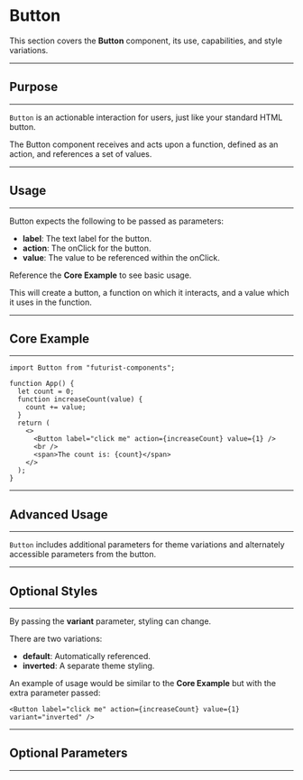 # Button
This section covers the **Button** component, its use, capabilities, and style variations.

***
## Purpose
***
```Button``` is an actionable interaction for users, just like your standard HTML button.

The Button component receives and acts upon a function, defined as an action, and references a set of values.

***
## Usage
***
Button expects the following to be passed as parameters:

* **label**: The text label for the button.
* **action**: The onClick for the button.
* **value**: The value to be referenced within the onClick.

Reference the **Core Example** to see basic usage.

This will create a button, a function on which it interacts, and a value which it uses in the function.

***
## Core Example
***
```
import Button from "futurist-components";

function App() {
  let count = 0;
  function increaseCount(value) {
    count += value;
  }
  return (
    <>
      <Button label="click me" action={increaseCount} value={1} />
      <br />
      <span>The count is: {count}</span>
    </>
  );
}
```

***
## Advanced Usage
***
```Button``` includes additional parameters for theme variations and alternately accessible parameters from the button.

***
## Optional Styles
***
By passing the **variant** parameter, styling can change.

There are two variations:

* **default**: Automatically referenced.
* **inverted**: A separate theme styling.

An example of usage would be similar to the **Core Example** but with the extra parameter passed:

```
<Button label="click me" action={increaseCount} value={1} variant="inverted" />
```
***
## Optional Parameters
***